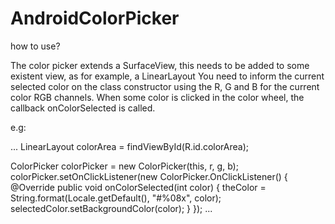 # AndroidColorPicker

how to use?

The color picker extends a SurfaceView, this needs to be added to some existent view, as for example, a LinearLayout
You need to inform the current selected color on the class constructor using the R, G and B for the current color RGB channels.
When some color is clicked in the color wheel, the callback onColorSelected is called.

e.g:

...
LinearLayout colorArea = findViewById(R.id.colorArea);

ColorPicker colorPicker = new ColorPicker(this, r, g, b);
colorPicker.setOnClickListener(new ColorPicker.OnClickListener() {
	@Override
	public void onColorSelected(int color) {
		theColor = String.format(Locale.getDefault(), "#%08x", color);
		selectedColor.setBackgroundColor(color);
	}
});
...


